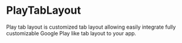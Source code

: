 # PlayTabLayout

Play tab layout is customized tab layout allowing easily integrate fully customizable Google Play like tab layout to your app.
